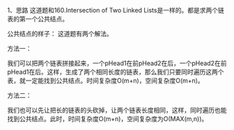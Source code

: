 1、思路
这道题和160.Intersection of Two Linked Lists是一样的。都是求两个链表的第一个公共结点。

公共结点的样子：
这道题有两个解法。

方法一：

我们可以把两个链表拼接起来，一个pHead1在前pHead2在后，一个pHead2在前pHead1在后。这样，生成了两个相同长度的链表，那么我们只要同时遍历这两个表，就一定能找到公共结点。时间复杂度O(m+n)，空间复杂度O(m+n)。

方法二：

我们也可以先让把长的链表的头砍掉，让两个链表长度相同，这样，同时遍历也能找到公共结点。此时，时间复杂度O(m+n)，空间复杂度为O(MAX(m,n))。
